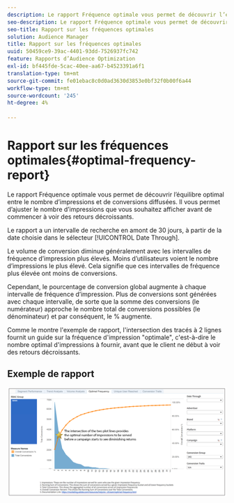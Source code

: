 ```yaml
---
description: Le rapport Fréquence optimale vous permet de découvrir l’équilibre optimal entre le nombre d’impressions et de conversions diffusées. Il vous permet d’ajuster le nombre d’impressions que vous souhaitez afficher avant de commencer à voir des retours décroissants.
seo-description: Le rapport Fréquence optimale vous permet de découvrir l’équilibre optimal entre le nombre d’impressions et de conversions diffusées. Il vous permet d’ajuster le nombre d’impressions que vous souhaitez afficher avant de commencer à voir des retours décroissants.
seo-title: Rapport sur les fréquences optimales
solution: Audience Manager
title: Rapport sur les fréquences optimales
uuid: 50459ce9-39ac-4401-93dd-7526937fc742
feature: Rapports d’Audience Optimization
exl-id: bf445fde-5cac-40ee-aa67-b4523391a6f1
translation-type: tm+mt
source-git-commit: fe01ebac8c0d0ad3630d3853e0bf32f0b00f6a44
workflow-type: tm+mt
source-wordcount: '245'
ht-degree: 4%

---
```


# Rapport sur les fréquences optimales{#optimal-frequency-report}

Le rapport Fréquence optimale vous permet de découvrir l’équilibre optimal entre le nombre d’impressions et de conversions diffusées. Il vous permet d’ajuster le nombre d’impressions que vous souhaitez afficher avant de commencer à voir des retours décroissants.

Le rapport a un intervalle de recherche en amont de 30 jours, à partir de la date choisie dans le sélecteur [!UICONTROL Date Through].

Le volume de conversion diminue généralement avec les intervalles de fréquence d’impression plus élevés. Moins d’utilisateurs voient le nombre d’impressions le plus élevé. Cela signifie que ces intervalles de fréquence plus élevée ont moins de conversions.

Cependant, le pourcentage de conversion global augmente à chaque intervalle de fréquence d’impression. Plus de conversions sont générées avec chaque intervalle, de sorte que la somme des conversions (le numérateur) approche le nombre total de conversions possibles (le dénominateur) et par conséquent, le % augmente.

Comme le montre l&#39;exemple de rapport, l&#39;intersection des tracés à 2 lignes fournit un guide sur la fréquence d&#39;impression &quot;optimale&quot;, c&#39;est-à-dire le nombre optimal d&#39;impressions à fournir, avant que le client ne début à voir des retours décroissants.

## Exemple de rapport

![fréquence optimale](assets/optimal-frequency2.png)

